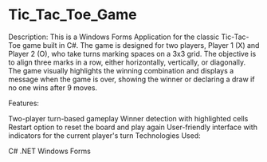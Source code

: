 ﻿# Tic_Tac_Toe_Game
 
 Description:
This is a Windows Forms Application for the classic Tic-Tac-Toe game built in C#. The game is designed for two players, Player 1 (X) and Player 2 (O), who take turns marking spaces on a 3x3 grid. The objective is to align three marks in a row, either horizontally, vertically, or diagonally. The game visually highlights the winning combination and displays a message when the game is over, showing the winner or declaring a draw if no one wins after 9 moves.

Features:

Two-player turn-based gameplay
Winner detection with highlighted cells
Restart option to reset the board and play again
User-friendly interface with indicators for the current player's turn
Technologies Used:

C#
.NET Windows Forms

